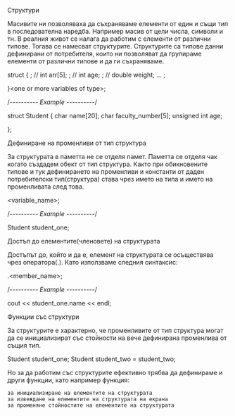 Структури

Mасивитe ни позволяваха да съхраняваме елементи от един и същи тип в последователна наредба. Например масив от цели числа, символи и тн. В реалния живот се налага да работим с елементи от различни типове. Тогава се намесват структурите. Структурите са типове данни дефинирани от потребителя, които ни позволяват да групираме елементи от различни типове и да ги съхраняваме.

struct <name>
{
  <member definition>;  //  int arr[5];
  <member definition>;  //  int age;
  <member definition>;  //  double weight; 
        ...
  <member definition>;
  
}<one or more variables of <name> type>;

/*---------- Example ----------*/

struct Student
{
  char name[20];
  char faculty_number[5];
  unsigned int age;

};

Дефиниране на променливи от тип структура

За структурата в паметта не се отделя памет. Паметта се отделя чак когато създадем обект от тип структура. Както при обикновените типове и тук дефинирането на променливи и константи от даден потребителски тип(структура) става чрез името на типа и името на променливата след това.

<name> <variable_name>;

/*---------- Example ----------*/

Student student_one;

Достъп до елементите(членовете) на структурата

Достъпът до, който и да е, елемент на структурата се осъществява чрез оператора(.). Като използваме следния синтаксис:

<name>.<member_name>;

/*---------- Example ----------*/

cout << student_one.name << endl;

Функции със структури

За структурите е характерно, че променливите от тип структура могат да се инициализират със стойности на вече дефинирана променлива от същия тип.

Student student_one;
Student student_two = student_two;

Но за да работим със структурите ефективно трябва да дефинираме и други функции, като например функция:

    за инициализиране на елементите на структурата
    за извеждане на елементите на структурата на екрана
    за променяне стойностите на елементите на структурата

